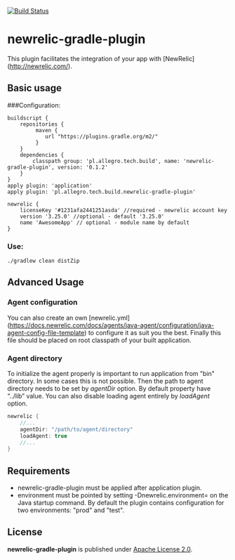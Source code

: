 [![Build Status](https://travis-ci.org/allegro/newrelic-gradle-plugin.svg?branch=master)](https://travis-ci.org/allegro/newrelic-gradle-plugin) 

newrelic-gradle-plugin
====

This plugin facilitates the integration of your app with [NewRelic] (http://newrelic.com/).

## Basic usage

###Configuration:

```
buildscript {
    repositories {
         maven {
            url "https://plugins.gradle.org/m2/"
         }
    }
    dependencies {
        classpath group: 'pl.allegro.tech.build', name: 'newrelic-gradle-plugin', version: '0.1.2'
    }
}
apply plugin: 'application'
apply plugin: 'pl.allegro.tech.build.newrelic-gradle-plugin'

newrelic {
    licenseKey '#1231afa2441251asda' //required - newrelic account key
    version '3.25.0' //optional - default '3.25.0'
    name 'AwesomeApp' // optional - module name by default
}
```

### Use:
```
./gradlew clean distZip
```

## Advanced Usage
### Agent configuration
You can also create an own [newrelic.yml] (https://docs.newrelic.com/docs/agents/java-agent/configuration/java-agent-config-file-template) to configure it as suit you the best.
Finally this file should be placed on root classpath of your built application.

### Agent directory
To initialize the agent properly is important to run application from "bin" directory. In some cases this is not possible. Then the path to agent directory needs to be set by *agentDir* option. By default property have “../lib” value.  You can also disable loading agent entirely by *loadAgent* option.   
```groovy
newrelic {
    //...
    agentDir: "/path/to/agent/directory"
    loadAgent: true
    //...
}
```


## Requirements
* newrelic-gradle-plugin must be applied after application plugin.
* environment must be pointed by setting -Dnewrelic.environment= on the Java startup command. By default the plugin contains configuration for two environments: "prod" and "test".

## License

**newrelic-gradle-plugin** is published under [Apache License 2.0](http://www.apache.org/licenses/LICENSE-2.0).

